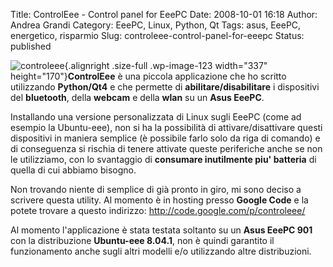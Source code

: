 Title: ControlEee - Control panel for EeePC
Date: 2008-10-01 16:18
Author: Andrea Grandi
Category: EeePC, Linux, Python, Qt
Tags: asus, EeePC, energetico, risparmio
Slug: controleee-control-panel-for-eeepc
Status: published

![](http://www.andreagrandi.it/wp-content/uploads/2008/10/controleee.jpg "controleee"){.alignright
.size-full .wp-image-123 width="337" height="170"}**ControlEee** è una
piccola applicazione che ho scritto utilizzando **Python/Qt4** e che
permette di **abilitare/disabilitare** i dispositivi del **bluetooth**,
della **webcam** e della **wlan** su un **Asus EeePC**.

Installando una versione personalizzata di Linux sugli EeePC (come ad
esempio la Ubuntu-eee), non si ha la possibilità di attivare/disattivare
questi dispositivi in maniera semplice (è possibile farlo solo da riga
di comando) e di conseguenza si rischia di tenere attivate queste
periferiche anche se non le utilizziamo, con lo svantaggio di
**consumare inutilmente piu' batteria** di quella di cui abbiamo
bisogno.

Non trovando niente di semplice di già pronto in giro, mi sono deciso a
scrivere questa utility. Al momento è in hosting presso **Google Code**
e la potete trovare a questo indirizzo:
<http://code.google.com/p/controleee/>

Al momento l'applicazione è stata testata soltanto su un **Asus EeePC
901** con la distribuzione **Ubuntu-eee 8.04.1**, non è quindi garantito
il funzionamento anche sugli altri modelli e/o utilizzando altre
distribuzioni.
